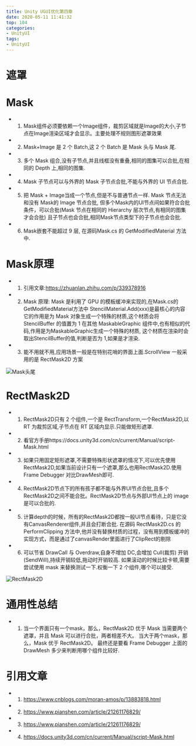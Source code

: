 ```yaml
---
title: Unity UGUI优化第四章
date: 2020-05-11 11:41:32
top: 104
categories:
- UnityUI
tags:
- UnityUI
---
```


# 遮罩

# Mask
* 1. Mask组件必须要依赖一个Image组件，裁剪区域就是Image的大小,子节点在Image渲染区域才会显示。主要处理不规则图形遮罩效果
     
* 2. Mask+Image 是 2 个 Batch,这 2 个 Batch 是 Mask 头与 Mask 尾.

* 3. 多个 Mask 组合,没有子节点,并且线框没有重叠,相同的图集可以合批,在相同的 Depth 上,相同的图集.

* 4. Mask 子节点可以与外界的 Mask 子节点合批,不能与外界的 UI 节点合批.
     
* 5. 把 Mask + Image当成一个节点,但是不与普通节点一样.
     Mask 节点无法和没有 Mask的 Image 节点合批,
     但多个Mask内的UI节点间如果符合合批条件，可以合批(Mask 节点在相同的 Hierarchy 层次节点,有相同的图集才会合批)
     且子节点也会合批,相同Mask节点类型下的子节点也会合批.
     
* 6. Mask嵌套不能超过 9 层, 在源码Mask.cs 的 GetModifiedMaterial 方法中.




# Mask原理

* 1. 引用文章:https://zhuanlan.zhihu.com/p/339378916
     
* 2. Mask 原理: Mask 是利用了 GPU 的模板缓冲来实现的,在Mask.cs的 GetModifiedMaterial方法中 StencilMaterial.Add(xxx)是最核心的内容
     它的作用是为 Mask 对象生成一个特殊的材质,这个材质会将 StencilBuffer 的值置为 1
     在其他 MaskableGraphic 组件中,也有相似的代码,作用是为MaskableGraphic生成一个特殊的材质,
     这个材质在渲染时会取出StencilBuffer的值,判断是否为 1,如果是才渲染.

* 3. 能不用就不用,应用场景一般是在特别花哨的界面上面.ScrollView 一般采用的是 RectMask2D 方案



![Mask头尾](Mask头尾.png)


# RectMask2D

* 1. RectMask2D只有 2 个组件,一个是 RectTransform,一个RectMask2D,以 RT 为裁剪区域,子节点在 RT 区域内显示.只能做矩形遮罩.
     
* 2. 看官方手册https://docs.unity3d.com/cn/current/Manual/script-Mask.html
     
* 3. 如果只用固定矩形遮罩,不需要特殊形状遮罩的情况下,可以优先使用 RectMask2D,如果当前设计只有一个遮罩,那么也用RectMask2D.使用 Frame Debugger 对比DrawMesh即可.

* 4. RectMask2D节点下的所有孩子都不能与外界UI节点合批,且多个RectMask2D之间不能合批。RectMask2D节点与外部UI节点上的 image 是可以合批的.

* 5. 计算depth的时候，所有的RectMask2D都按一般UI节点看待，只是它没有CanvasRenderer组件,并且会打断合批.
     在源码 RectMask2D.cs 的 PerformClipping 方法中,他并没有替换材质的过程，没有用到模板缓冲的实现方式，而是通过了canvasRender里面进行了ClipRect的剔除

* 6. 可以节省 DrawCall 与 Overdraw,自身不增加 DC,会增加 Cull(裁剪) 开销(SendWill),持续开销较低,拖动时开销较高.
     如果滚动的时候比较卡顿,需要尝试使用 mask 来替换测试一下.权衡一下 2 个组件,哪个可以接受.

![RectMask2D](RectMask2D.png)




# 通用性总结

* 1. 当一个界面只有一个mask，那么，RectMask2D 优于 Mask
     当需要两个遮罩，并且 Mask 可以进行合批，两者相差不大。
     当大于两个mask，那么，Mask 优于 RectMask2D。
     最终还是要看 Frame Debugger 上面的 DrawMesh 多少来判断用哪个组件比较好.

     
# 引用文章

* 1. https://www.cnblogs.com/moran-amos/p/13883818.html
     
* 2. https://www.pianshen.com/article/21261176829/
     
* 3. https://www.pianshen.com/article/21261176829/

* 4. https://docs.unity3d.com/cn/current/Manual/script-Mask.html


